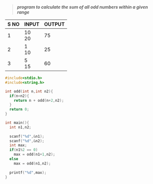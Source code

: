 >***program to calculate the sum of all odd numbers within a given range***

| S NO | INPUT    | OUTPUT |
| ---- | -------- | ------ |
| 1    | 10<br>20 | 75     |
| 2    | 1<br>10  | 25     |
| 3    | 5<br>15  | 60     |

```c
#include<stdio.h>
#include<string.h>

int odd(int n,int n2){
  if(n<n2){
    return n + odd(n+2,n2);
  }
  return 0;
}

int main(){
  int n1,n2;
  
  scanf("%d",&n1);
  scanf("%d",&n2);
  int max;
  if(n1%2 == 0)
    max = odd(n1+1,n2);
  else
    max = odd(n1,n2);
    
  printf("%d",max);  
}
```